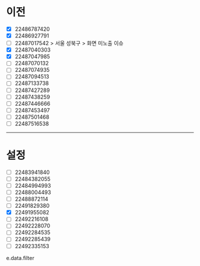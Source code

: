 # 이전
- [x] 22486787420
- [x] 22486927791
- [ ] 22487017542 > 서울 성북구 > 화면 미노출 이슈
- [x] 22487040303
- [x] 22487047985
- [ ] 22487070132
- [ ] 22487074935
- [ ] 22487094513
- [ ] 22487133738
- [ ] 22487427289
- [ ] 22487438259
- [ ] 22487446666
- [ ] 22487453497
- [ ] 22487501468
- [ ] 22487516538

***
# 설정
- [ ] 22483941840
- [ ] 22484382055
- [ ] 22484994993
- [ ] 22488004493
- [ ] 22488872114
- [ ] 22491829380
- [x] 22491955082
- [ ] 22492216108
- [ ] 22492228070
- [ ] 22492284535
- [ ] 22492285439
- [ ] 22492335153

e.data.filter